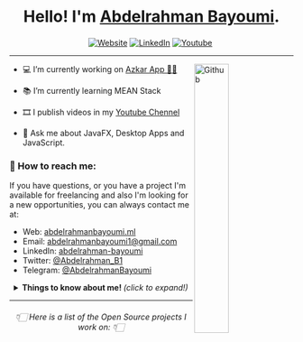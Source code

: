 <h1 align="center">Hello! I'm <a href="https://www.abdelrahmanbayoumi.ml/">Abdelrahman Bayoumi</a>.</h1> 
 
<!--
  <img src="https://github.com/TheDudeThatCode/TheDudeThatCode/blob/master/Assets/Developer.gif" width="50px">
 -->
 
<p align="center"> <a  align="center" href="https://twitter.com/Abdelrahman_B1/"><img align="center"  alt="Website" src="https://img.shields.io/badge/-Twitter-222222?style=flat-square&logo=twitter&logoColor=white&link=https://twitter.com/Abdelrahman_B1/"></a> <a href="https://www.linkedin.com/in/abdelrahman-bayoumi/" align="center" ><img align="center"  alt="LinkedIn" src="https://img.shields.io/badge/-LinkedIn-222222?style=flat-square&logo=Linkedin&logoColor=white&link=https://www.linkedin.com/in/abdelrahman-bayoumi/"></a> <a href="https://www.youtube.com/channel/UCuj-PqkIKq8of9bDM5B2JpA" align="center" ><img align="center"  alt="Youtube" src="https://img.shields.io/website?color=black&down_color=black&label=%20&logo=YouTube&logoColor=white&up_color=black&up_message=Youtube&url=https%3A%2F%2Fwww.youtube.com%2Fchannel%2FUCuj-PqkIKq8of9bDM5B2JpA/"></a> <a href="https://github.com/AbdelrahmanBayoumi/" align="center" ><img align="center"  alt="" src="https://visitor-badge.laobi.icu/badge?page_id=AbdelrahmanBayoumi.AbdelrahmanBayoumi"></a></p>


 
---

<!-- Any image aligned to the right. Beware the width 
<img width="25%" align="right" alt="Github" src="https://user-images.githubusercontent.com/48678280/88862933-ccbd9c00-d201-11ea-80f2-c4408d7bf622.png" />
-->
<a href="https://www.abdelrahmanbayoumi.ml/"><img width="35%" align="right" alt="Github" src="https://user-images.githubusercontent.com/48678280/88862734-4903af80-d201-11ea-968b-9c939d88a37c.gif" /></a>


- 💻 I’m currently working on [Azkar App 🤲🏻](https://www.abdelrahmanbayoumi.ml/Azkar-App/)

- 📚 I’m currently learning MEAN Stack

- 🎞️ I publish videos in my [Youtube Chennel](https://www.youtube.com/channel/UCuj-PqkIKq8of9bDM5B2JpA)

- 💬 Ask me about JavaFX, Desktop Apps and JavaScript.


### 🚀 How to reach me:
If you have questions, or you have a project I'm available for freelancing and also I'm looking for a new opportunities,
you can always contact me at: <br>
- Web: [abdelrahmanbayoumi.ml](https://www.abdelrahmanbayoumi.ml)
- Email: [abdelrahmanbayoumi1@gmail.com](mailto:abdelrahmanbayoumi1@gmail.com)
- LinkedIn: [abdelrahman-bayoumi](https://www.linkedin.com/in/abdelrahman-bayoumi/)
- Twitter: [@Abdelrahman_B1](https://twitter.com/Abdelrahman_B1)
- Telegram: [@AbdelrahmanBayoumi](https://t.me/AbdelrahmanBayoumi)
  
<details align="center">
  <summary> <b> Things to know about me! </b> <i>(click to expand!)</i> </summary>

  <div>
    <img align='right' src="https://github-readme-stats.vercel.app/api?username=AbdelrahmanBayoumi&theme=algolia&show_icons=true&count_private=true&bg_color=1e2b3c&border_color=B2E0FF&icon_color=95ccff&border_radius=20&include_all_commits=true">
   

### Languages and Tools:  

<code><img width="10%" src="https://www.vectorlogo.zone/logos/java/java-ar21.svg"></code>
<code><img width="10%" src="https://www.vectorlogo.zone/logos/mysql/mysql-ar21.svg"></code>
<code><img width="10%" src="https://www.vectorlogo.zone/logos/sqlite/sqlite-ar21.svg"></code>
<br><br>
<code><img width="10%" src="https://www.vectorlogo.zone/logos/javascript/javascript-ar21.svg"></code>
<code><img width="10%" src="https://www.vectorlogo.zone/logos/nodejs/nodejs-ar21.svg"></code>
<code><img width="10%" src="https://www.vectorlogo.zone/logos/mongodb/mongodb-ar21.svg"></code>
<br><br>

 
<h6 align="center">سبحَانَكَ اللَّهُمَّ وَبِحَمْدِكَ، أَشْهَدُ أَنْ لا إِلهَ إِلأَ انْتَ أَسْتَغْفِرُكَ وَأَتْوبُ إِلَيْكَ</h6>

   </div>
</details>


---


<h6 align="center">👇🏻 Here is a list of the Open Source projects I work on: 👇🏻</h6>
